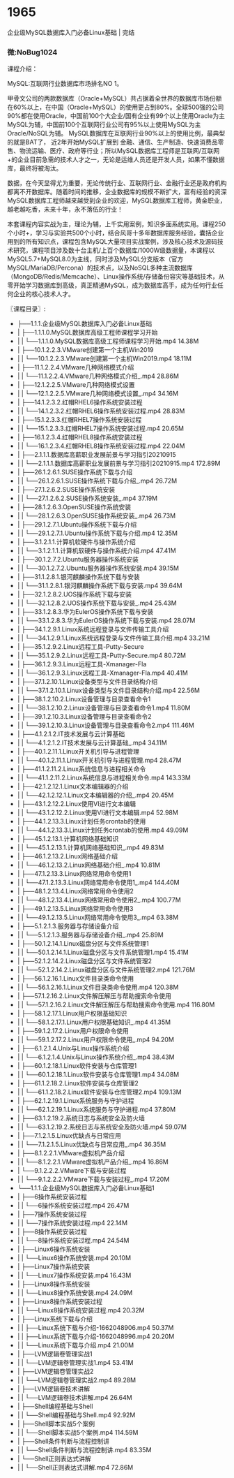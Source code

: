 # 1965
企业级MySQL数据库入门必备Linux基础 | 完结
### 微:NoBug1024 


课程介绍：

MySQL:互联网行业数据库市场排名NO 1。

甲骨文公司的两款数据库（Oracle+MySQL）共占据着全世界的数据库市场份额在60%以上，在中国（Oracle+MySQL）的使用更占到80%。全球500强的公司90%都在使用Oracle，中国前100个大企业/国有企业有99个以上使用Oracle为主MySQL为辅，中国前100个互联网行业公司有95%以上使用MySQL为主Oracle/NoSQL为辅。 MySQL数据库在互联网行业90%以上的使用比例，最典型的就是BAT了， 近2年开始MySQL扩展到 金融、通信、生产制造、快速消费品零售、物流运输、医疗、政府等行业；所以MySQL数据库工程师是互联网/互联网+的企业目前急需的技术人才之一，无论是运维人员还是开发人员，如果不懂数据库，最终将被淘汰。



数据，在今天显得尤为重要，无论传统行业、互联网行业、金融行业还是政府机构都离不开数据库。随着时间的推移，企业数据库的规模不断扩大，富有经验的资深MySQL数据库工程师越来越受到企业的欢迎，MySQL数据库工程师，黄金职业，越老越吃香，未来十年，永不落伍的行业！



本套课程内容实战为主，理论为辅，上千实用案例，知识多面系统实用。课程250个小时+，学习与实验共500个小时，结合风哥十多年数据库服务经验，囊括企业用到的所有知识点，课程包含MySQL大量项目实战案例，涉及核心技术及源码技术研究，课程项目涉及数十台主机/上百个数据库/1000W级数据量，本课程以MySQL5.7+MySQL8.0为主线，同时涉及MySQL分支版本（官方MySQL/MariaDB/Percona）的技术点，以及NoSQL多种主流数据库（MongoDB/Redis/Memcache）、Linux操作系统/存储备份容灾等基础技术，从零开始学习数据库到高级，真正精通MySQL，成为数据库高手，成为任何行业任何企业的核心技术人才。


〖课程目录〗:

- ├──1.1.1.企业级MySQL数据库入门必备Linux基础  
- |   ├──1.1.1.0.MySQL数据库高级工程师课程学习开始  
- |   |   └──1.1.1.0.MySQL数据库高级工程师课程学习开始.mp4  14.38M
- |   ├──10.1.2.2.3.VMware创建第一个主机Win2019  
- |   |   └──10.1.2.2.3.VMware创建第一个主机Win2019.mp4  18.11M
- |   ├──11.1.2.2.4.VMware几种网络模式介绍  
- |   |   └──11.1.2.2.4.VMware几种网络模式介绍_.mp4  28.86M
- |   ├──12.1.2.2.5.VMware几种网络模式设置  
- |   |   └──12.1.2.2.5.VMware几种网络模式设置_.mp4  34.16M
- |   ├──14.1.2.3.2.红帽RHEL6操作系统安装过程  
- |   |   └──14.1.2.3.2.红帽RHEL6操作系统安装过程.mp4  28.83M
- |   ├──15.1.2.3.3.红帽RHEL7操作系统安装过程  
- |   |   └──15.1.2.3.3.红帽RHEL7操作系统安装过程.mp4  20.65M
- |   ├──16.1.2.3.4.红帽RHEL8操作系统安装过程  
- |   |   └──16.1.2.3.4.红帽RHEL8操作系统安装过程.mp4  22.04M
- |   ├──2.1.1.1.数据库高薪职业发展前景与学习指引20210915  
- |   |   └──2.1.1.1.数据库高薪职业发展前景与学习指引20210915.mp4  172.89M
- |   ├──26.1.2.6.1.SUSE操作系统下载与介绍  
- |   |   └──26.1.2.6.1.SUSE操作系统下载与介绍_.mp4  26.72M
- |   ├──27.1.2.6.2.SUSE操作系统安装  
- |   |   └──27.1.2.6.2.SUSE操作系统安装_.mp4  37.19M
- |   ├──28.1.2.6.3.OpenSUSE操作系统安装  
- |   |   └──28.1.2.6.3.OpenSUSE操作系统安装_.mp4  26.73M
- |   ├──29.1.2.7.1.Ubuntu操作系统下载与介绍  
- |   |   └──29.1.2.7.1.Ubuntu操作系统下载与介绍.mp4  12.35M
- |   ├──3.1.2.1.1.计算机软硬件与操作系统介绍  
- |   |   └──3.1.2.1.1.计算机软硬件与操作系统介绍.mp4  47.41M
- |   ├──30.1.2.7.2.Ubuntu服务器操作系统安装  
- |   |   └──30.1.2.7.2.Ubuntu服务器操作系统安装.mp4  39.15M
- |   ├──31.1.2.8.1.银河麒麟操作系统下载与安装  
- |   |   └──31.1.2.8.1.银河麒麟操作系统下载与安装.mp4  39.64M
- |   ├──32.1.2.8.2.UOS操作系统下载与安装  
- |   |   └──32.1.2.8.2.UOS操作系统下载与安装_.mp4  25.43M
- |   ├──33.1.2.8.3.华为EulerOS操作系统下载与安装  
- |   |   └──33.1.2.8.3.华为EulerOS操作系统下载与安装.mp4  28.07M
- |   ├──34.1.2.9.1.Linux系统远程登录与文件传输工具介绍  
- |   |   └──34.1.2.9.1.Linux系统远程登录与文件传输工具介绍.mp4  33.21M
- |   ├──35.1.2.9.2.Linux远程工具-Putty-Secure  
- |   |   └──35.1.2.9.2.Linux远程工具-Putty-Secure.mp4  80.72M
- |   ├──36.1.2.9.3.Linux远程工具-Xmanager-Fla  
- |   |   └──36.1.2.9.3.Linux远程工具-Xmanager-Fla.mp4  40.41M
- |   ├──37.1.2.10.1.Linux设备类型与文件目录结构介绍  
- |   |   └──37.1.2.10.1.Linux设备类型与文件目录结构介绍.mp4  22.56M
- |   ├──38.1.2.10.2.Linux设备管理与目录查看命令1  
- |   |   └──38.1.2.10.2.Linux设备管理与目录查看命令1.mp4  11.80M
- |   ├──39.1.2.10.3.Linux设备管理与目录查看命令2  
- |   |   └──39.1.2.10.3.Linux设备管理与目录查看命令2.mp4  111.46M
- |   ├──4.1.2.1.2.IT技术发展与云计算基础  
- |   |   └──4.1.2.1.2.IT技术发展与云计算基础_.mp4  34.11M
- |   ├──40.1.2.11.1.Linux开关机引导与进程管理  
- |   |   └──40.1.2.11.1.Linux开关机引导与进程管理.mp4  28.47M
- |   ├──41.1.2.11.2.Linux系统信息与进程相关命令  
- |   |   └──41.1.2.11.2.Linux系统信息与进程相关命令.mp4  143.33M
- |   ├──42.1.2.12.1.Linux文本编辑器的介绍  
- |   |   └──42.1.2.12.1.Linux文本编辑器的介绍_.mp4  20.45M
- |   ├──43.1.2.12.2.Linux使用VI进行文本编辑  
- |   |   └──43.1.2.12.2.Linux使用VI进行文本编辑.mp4  52.98M
- |   ├──44.1.2.13.3.Linux计划任务crontab的使用  
- |   |   └──44.1.2.13.3.Linux计划任务crontab的使用.mp4  49.09M
- |   ├──45.1.2.13.1.计算机网络基础知识  
- |   |   └──45.1.2.13.1.计算机网络基础知识_.mp4  49.83M
- |   ├──46.1.2.13.2.Linux网络基础介绍  
- |   |   └──46.1.2.13.2.Linux网络基础介绍_.mp4  10.81M
- |   ├──47.1.2.13.3.Linux网络常用命令使用1  
- |   |   └──47.1.2.13.3.Linux网络常用命令使用1_.mp4  144.40M
- |   ├──48.1.2.13.4.Linux网络常用命令使用2  
- |   |   └──48.1.2.13.4.Linux网络常用命令使用2_.mp4  100.77M
- |   ├──49.1.2.13.5.Linux网络常用命令使用3  
- |   |   └──49.1.2.13.5.Linux网络常用命令使用3_.mp4  63.38M
- |   ├──5.1.2.1.3.服务器与存储设备介绍  
- |   |   └──5.1.2.1.3.服务器与存储设备介绍_.mp4  25.89M
- |   ├──50.1.2.14.1.Linux磁盘分区与文件系统管理1  
- |   |   └──50.1.2.14.1.Linux磁盘分区与文件系统管理1.mp4  15.41M
- |   ├──52.1.2.14.2.Linux磁盘分区与文件系统管理2  
- |   |   └──52.1.2.14.2.Linux磁盘分区与文件系统管理2.mp4  121.76M
- |   ├──56.1.2.16.1.Linux文件目录类命令使用  
- |   |   └──56.1.2.16.1.Linux文件目录类命令使用.mp4  120.38M
- |   ├──57.1.2.16.2.Linux文件解压解压与帮助搜索命令使用  
- |   |   └──57.1.2.16.2.Linux文件解压解压与帮助搜索命令使用.mp4  116.80M
- |   ├──58.1.2.17.1.Linux用户权限基础知识  
- |   |   └──58.1.2.17.1.Linux用户权限基础知识_.mp4  41.35M
- |   ├──59.1.2.17.2.Linux用户权限命令使用  
- |   |   └──59.1.2.17.2.Linux用户权限命令使用_.mp4  94.20M
- |   ├──6.1.2.1.4.Unix与Linux操作系统介绍  
- |   |   └──6.1.2.1.4.Unix与Linux操作系统介绍_.mp4  38.43M
- |   ├──60.1.2.18.1.Linux软件安装与仓库管理1  
- |   |   └──60.1.2.18.1.Linux软件安装与仓库管理1.mp4  34.08M
- |   ├──61.1.2.18.2.Linux软件安装与仓库管理2  
- |   |   └──61.1.2.18.2.Linux软件安装与仓库管理2.mp4  109.13M
- |   ├──62.1.2.19.1.Linux系统服务与守护进程  
- |   |   └──62.1.2.19.1.Linux系统服务与守护进程.mp4  37.80M
- |   ├──63.1.2.19.2.系统日志与系统安全及防火墙  
- |   |   └──63.1.2.19.2.系统日志与系统安全及防火墙.mp4  59.07M
- |   ├──7.1.2.1.5.Linux优缺点与日常应用  
- |   |   └──7.1.2.1.5.Linux优缺点与日常应用_.mp4  36.35M
- |   ├──8.1.2.2.1.VMware虚拟机产品介绍  
- |   |   └──8.1.2.2.1.VMware虚拟机产品介绍_.mp4  16.86M
- |   └──9.1.2.2.2.VMware下载与安装过程  
- |   |   └──9.1.2.2.2.VMware下载与安装过程_.mp4  17.20M
- └──1.1.1.企业级MySQL数据库入门必备Linux基础1  
- |   ├──6操作系统安装过程  
- |   |   └──6操作系统安装过程.mp4  26.47M
- |   ├──7操作系统安装过程  
- |   |   └──7操作系统安装过程.mp4  22.14M
- |   ├──8操作系统安装过程  
- |   |   └──8操作系统安装过程.mp4  24.54M
- |   ├──Linux6操作系统安装  
- |   |   └──Linux6操作系统安装.mp4  20.10M
- |   ├──Linux7操作系统安装  
- |   |   └──Linux7操作系统安装.mp4  16.43M
- |   ├──Linux8操作系统安装  
- |   |   └──Linux8操作系统安装.mp4  24.09M
- |   ├──Linux8操作系统安装过程  
- |   |   └──Linux8操作系统安装过程.mp4  20.32M
- |   ├──Linux系统下载与介绍  
- |   |   ├──Linux系统下载与介绍-1662048906.mp4  50.37M
- |   |   ├──Linux系统下载与介绍-1662048996.mp4  20.20M
- |   |   └──Linux系统下载与介绍.mp4  21.00M
- |   ├──LVM逻辑卷管理实战1  
- |   |   └──LVM逻辑卷管理实战1.mp4  53.41M
- |   ├──LVM逻辑卷管理实战2  
- |   |   └──LVM逻辑卷管理实战2.mp4  89.28M
- |   ├──LVM逻辑卷技术讲解  
- |   |   └──LVM逻辑卷技术讲解.mp4  26.64M
- |   ├──Shell编程基础与Shell  
- |   |   └──Shell编程基础与Shell.mp4  92.92M
- |   ├──Shell脚本实战5个案例  
- |   |   └──Shell脚本实战5个案例.mp4  114.59M
- |   ├──Shell条件判断与流程控制讲  
- |   |   └──Shell条件判断与流程控制讲.mp4  83.35M
- |   └──Shell正则表达式讲解  
- |   |   └──Shell正则表达式讲解.mp4  72.86M

